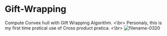 # Gift-Wrapping
Compute Convex hull with Gift Wrapping Algorithm.
<\br>
Personaly, this is my first time pratical use of Cross product pratica.
<\br>
![filename-0320](https://user-images.githubusercontent.com/52326196/86372128-c0a2f500-bcbc-11ea-9e1e-bb9dc97232d2.png)

